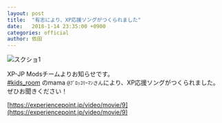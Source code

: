 ```yaml
---
layout: post
title:  "有志により、XP応援ソングがつくられました"
date:   2018-1-14 23:35:00 +0900
categories: official
author: 依田
---  
```


![スクショ1]({{site.baseurl}}/images/2018/01/xpsong1.png)  

XP-JP Modsチームよりお知らせです。  
[#kids_room](https://discord.gg/jRtfvJn) のmama `@ﾌﾞﾛｯｺﾘｰﾏﾝさん`により、XP応援ソングがつくられました。  
ぜひお聞きください！  

[https://experiencepoint.jp/video/movie/9](https://experiencepoint.jp/video/movie/9)  
